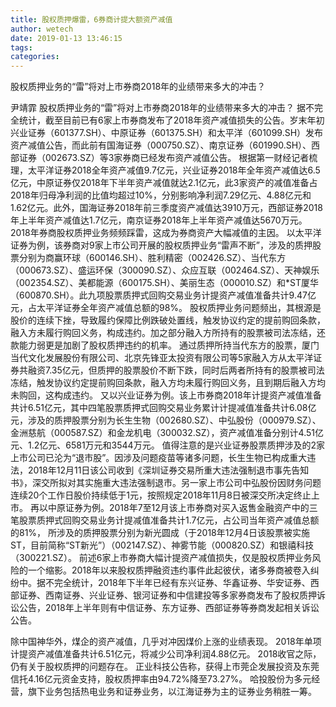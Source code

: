 ```yaml
---
title: 股权质押爆雷，6券商计提大额资产减值
author: wetech
date: 2019-01-13 13:46:15
tags: 
categories: 
---
```

股权质押业务的“雷”将对上市券商2018年的业绩带来多大的冲击？
<!-- more -->
尹靖霏
股权质押业务的“雷”将对上市券商2018年的业绩带来多大的冲击？
据不完全统计，截至目前已有6家上市券商发布了2018年资产减值损失的公告。岁末年初兴业证券（601377.SH）、中原证券（601375.SH）和太平洋（601099.SH）发布资产减值公告，而此前有国海证券（000750.SZ）、南京证券（601990.SH）、西部证券（002673.SZ）等3家券商已经发布资产减值公告。
根据第一财经记者梳理，太平洋证券2018全年资产减值9.7亿元，兴业证券2018年全年资产减值达6.5亿元，中原证券仅2018年下半年资产减值就达2.1亿元，此3家资产的减值准备占2018年归母净利润的比值均超过10%，分别影响净利润7.29亿元、4.88亿元和1.62亿元。此外，国海证券2018年前三季度资产减值达3910万元，西部证券2018年上半年资产减值达1.7亿元，南京证券2018年上半年资产减值达5670万元。
2018年券商股权质押业务频频踩雷，这成为券商资产大幅减值的主因。
以太平洋证券为例，该券商对9家上市公司开展的股权质押业务“雷声不断”，涉及的质押股票分别为商赢环球（600146.SH）、胜利精密（002426.SZ）、当代东方（000673.SZ）、盛运环保（300090.SZ）、众应互联（002464.SZ）、天神娱乐（002354.SZ）、美都能源（600175.SH）、美丽生态（000010.SZ）和*ST厦华（600870.SH）。此九项股票质押式回购交易业务计提资产减值准备共计9.47亿元，占太平洋证券全年资产减值总额的98%。
股权质押业务问题频出，其根源是股价的连续下挫，导致履约保障比例跌破处置线，触发协议约定的提前购回条款，融入方未履行购回义务，构成违约。加之部分融入方所持有的股票被司法冻结，还款能力弱更是加剧了股权质押违约的机率。
通过质押所持当代东方的股票，厦门当代文化发展股份有限公司、北京先锋亚太投资有限公司等5家融入方从太平洋证券共融资7.35亿元，但质押的股票股价不断下跌，同时后两者所持有的股票被司法冻结，触发协议约定提前购回条款，融入方均未履行购回义务，且到期后融入方均未购回，这构成违约。
又以兴业证券为例。该上市券商2018年计提资产减值准备共计6.51亿元，其中四笔股票质押式回购交易业务累计计提减值准备共计6.08亿元，涉及的质押股票分别为长生生物（002680.SZ）、中弘股份（000979.SZ）、金洲慈航（000587.SZ）和金龙机电（300032.SZ），资产减值准备分别计4.51亿元、1.2亿元、6581万元和3544万元。
值得注意的是兴业证券股票质押涉及的2家上市公司已沦为“退市股”。因涉及问题疫苗等诸多问题，长生生物已构成重大违法，2018年12月11日该公司收到《深圳证券交易所重大违法强制退市事先告知书》，深交所拟对其实施重大违法强制退市。另一家上市公司中弘股份因财务问题连续20个工作日股价持续低于1元，按照规定2018年11月8日被深交所决定终止上市。
再以中原证券为例。2018年7至12月该上市券商对买入返售金融资产中的三笔股票质押式回购交易业务计提减值准备共计1.7亿元，占公司当年资产减值总额的81%， 所涉及的质押股票分别为新光圆成（于2018年12月4日该股票被实施ST，目前简称“ST新光”）（002147.SZ）、神雾节能（000820.SZ）和银禧科技（300221.SZ）。
前述6家上市券商大幅计提资产减值损失，仅是股权质押业务风险的一个缩影。2018年以来股权质押融资违约事件此起彼伏，诸多券商被卷入纠纷中。据不完全统计，2018年下半年已经有东兴证券、华鑫证券、华安证券、西部证券、西南证券、兴业证券、银河证券和中信建投等多家券商发布了股权质押诉讼公告，2018年上半年则有中信证券、东方证券、西部证券等券商发起相关诉讼公告。
 
 
除中国神华外，煤企的资产减值，几乎对冲因煤价上涨的业绩表现。
2018年单项计提资产减值准备共计6.51亿元，将减少公司净利润4.88亿元。
2018收官之际，仍有关于股权质押的问题存在。
正业科技公告称，获得上市莞企发展投资及东莞信托4.16亿元资金支持，股权质押率由94.72%降至73.27%。
哈投股份为多元经营，旗下业务包括热电业务和证券业务，以江海证券为主的证券业务稍胜一筹。

